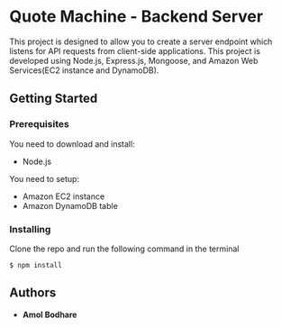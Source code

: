# Quote Machine - Backend Server
  This project is designed to allow you to create a server endpoint which listens for API requests from client-side applications. This project is developed using Node.js, Express.js, Mongoose, and Amazon Web Services(EC2 instance and DynamoDB).
  
## Getting Started

### Prerequisites

You need to download and install:
* Node.js

You need to setup:
* Amazon EC2 instance
* Amazon DynamoDB table


### Installing

Clone the repo and run the following command in the terminal
```
$ npm install
```


## Authors

* **Amol Bodhare**  
